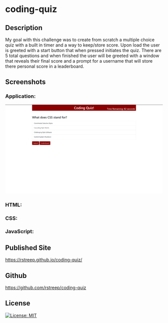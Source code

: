# coding-quiz

## Description

My goal with this challenge was to create from scratch a multiple choice quiz with a built in timer and a way to keep/store score. Upon load the user is greeted with a start button that when pressed initiates the quiz. There are 5 total questions and when finished the user will be greeted with a window that reveals their final score and a prompt for a username that will store there personal score in a leaderboard.

## Screenshots

### Application:

![Live Deployment](/assets/images/livedeployment.png)

### HTML:



### CSS:



### JavaScript:



## Published Site
https://rstreep.github.io/coding-quiz/

## Github
https://github.com/rstreep/coding-quiz

## License

[![License: MIT](https://img.shields.io/badge/License-MIT-yellow.svg)](https://opensource.org/licenses/MIT)
